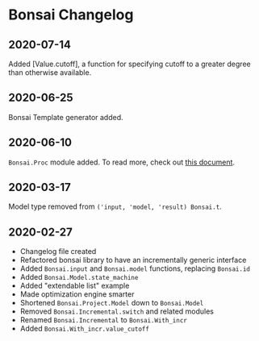 # Bonsai Changelog
<!-- Change-log notes go in this file, with newer dates at the _top_  --> 

## 2020-07-14

Added [Value.cutoff], a function for specifying cutoff to a greater degree than 
otherwise available.


## 2020-06-25
Bonsai Template generator added.

## 2020-06-10
`Bonsai.Proc` module added.  To read more, check out 
[this document](./docs/proc.md).

## 2020-03-17
Model type removed from `('input, 'model, 'result) Bonsai.t`.

## 2020-02-27

- Changelog file created 
- Refactored bonsai library to have an incrementally generic interface
- Added `Bonsai.input` and `Bonsai.model` functions, replacing `Bonsai.id`
- Added `Bonsai.Model.state_machine`
- Added "extendable list" example
- Made optimization engine smarter
- Shortened `Bonsai.Project.Model` down to `Bonsai.Model` 
- Removed `Bonsai.Incremental.switch` and related modules
- Renamed `Bonsai.Incremental` to `Bonsai.With_incr`
- Added `Bonsai.With_incr.value_cutoff`
